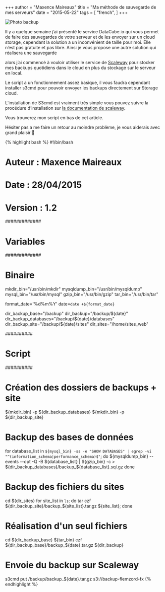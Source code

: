 +++
author = "Maxence Maireaux"
title = "Ma méthode de sauvegarde de mes serveurs"
date = "2015-05-22"
tags = [
"french",
]
+++

![Photo backup](/images/backup-1.jpg)

Il y a quelque semaine j’ai présenté le service DataCube.io qui vous permet de faire des sauvegardes de votre serveur et de les envoyer sur un cloud storage, cependant la solution a un inconvénient de taille pour moi. Elle n’est pas gratuite et pas libre. Ainsi je vous propose une autre solution qui réalisera une sauvegarde

alors j’ai commencé à vouloir utiliser le service de [Scaleway](https://www.scaleway.com/) pour stocker mes backups quotidiens dans le cloud en plus du stockage sur le serveur en local.

Le script a un fonctionnement assez basique, il vous faudra cependant installer s3cmd pour pouvoir envoyer les backups directement sur Storage cloud.

L’installation de S3cmd est vraiment très simple vous pouvez suivre la procédure d’installation sur [la documentation de scaleway](https://www.scaleway.com/docs/object-storage-with-s3cmd/).

Vous trouverez mon script en bas de cet article.

Hésiter pas a me faire un retour au moindre problème, je vous aiderais avec grand plaisir 🙂

{% highlight bash %}
#!/bin/bash
# Auteur : Maxence Maireaux
# Date : 28/04/2015
# Version : 1.2

#############
# Variables #
#############

# Binaire
mkdir_bin="/usr/bin/mkdir"
mysqldump_bin="/usr/bin/mysqldump"
mysql_bin="/usr/bin/mysql"
gzip_bin="/usr/bin/gzip"
tar_bin="/usr/bin/tar"

format_date='%d%m%Y'
date=`date +${format_date}`

dir_backup_base="/backup"
dir_backup="/backup/${date}"
dir_backup_databases="/backup/${date}/databases"
dir_backup_site="/backup/${date}/sites"
dir_sites="/home/sites_web"


##########
# Script #
##########

# Création des dossiers de backups + site
${mkdir_bin} -p ${dir_backup_databases}
${mkdir_bin} -p ${dir_backup_site}

# Backup des bases de données
for database_list in `${mysql_bin} -ss -e "SHOW DATABASES" | egrep -vi "^(information_schema|performance_schema)$"`; do
 ${mysqldump_bin} --events --opt -Q -B ${database_list} | ${gzip_bin} -c > ${dir_backup_databases}/backup_${database_list}.sql.gz
done

# Backup des fichiers du sites

cd ${dir_sites}
for site_list in `ls`; do
 tar czf ${dir_backup_site}/backup_${site_list}.tar.gz ${site_list};
done

# Réalisation d'un seul fichiers
cd ${dir_backup_base}
${tar_bin} czf ${dir_backup_base}/backup_${date}.tar.gz ${dir_backup}

# Envoie du backup sur Scaleway
s3cmd put /backup/backup_${date}.tar.gz s3://backup-flemzord-fx
{% endhighlight %}
